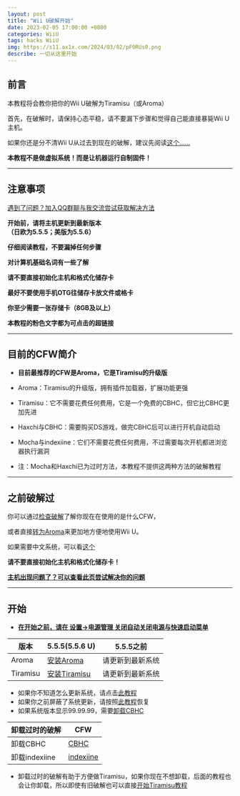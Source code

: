 ```yaml
---
layout: post
title: "Wii U破解开始"
date: 2023-02-05 17:00:00 +0800
categories: WiiU
tags: hacks WiiU
img: https://s11.ax1x.com/2024/03/02/pF0RUs0.png
describe: 一切从这里开始
---
```


## 前言

本教程将会教你把你的Wii U破解为Tiramisu（或Aroma）

首先，在破解时，请保持心态平稳，请不要漏下步骤和觉得自己能直接暴毙Wii U主机。

如果你还是分不清Wii U从过去到现在的破解，建议先阅读[这个……](https://wiiu.1919810.com/wiiu/2023/02/05/hacksWord.html)

**本教程不是做虚拟系统！而是让机器运行自制固件！**

<hr />

## 注意事项

[遇到了问题？加入QQ群聊与我交流尝试获取解决方法](https://wiiu.1919810.com/other/2023/02/05/contact.html)

**开始前，请将主机更新到最新版本<br />（日欧为5.5.5；美版为5.5.6）**

**仔细阅读教程，不要漏掉任何步骤**

**对计算机基础名词有一些了解**

**请不要直接初始化主机和格式化储存卡**

**最好不要使用手机OTG往储存卡放文件或格卡**

**你至少需要一张存储卡（8GB及以上）**

**本教程的粉色文字都为可点击的超链接**


<hr />

## 目前的CFW简介

* **目前最推荐的CFW是Aroma，它是Tiramisu的升级版**

* Aroma：Tiramisu的升级版，拥有插件加载器，扩展功能更强

* Tiramisu：它不需要花费任何费用，它是一个免费的CBHC，但它比CBHC更加先进

* Haxchi与CBHC：需要购买DS游戏，做完CBHC后可以进行开机自动启动

* Mocha与indexiine：它们不需要花费任何费用，不过需要每次开机都进浏览器执行漏洞

* 注：Mocha和Haxchi已为过时方法，本教程不提供这两种方法的破解教程

<hr />

## 之前破解过

你可以通过[检查破解](https://wiiu.1919810.com/wiiu/2023/02/04/CheckHacks.html)了解你现在在使用的是什么CFW，

或者直接[转为Aroma](https://wiiu.1919810.com/wiiu/2023/02/05/prepare.html)来更加地方便地使用Wii U。

如果需要中文系统，可以看[这个](https://wiiu.1919810.com/wiiu/2023/02/04/install-CHJsystem.html)

**请不要直接初始化主机和格式化储存卡！**

[**主机出现问题了？可以查看此页尝试解决你的问题**](https://wiiu.1919810.com/wiiu/2023/02/05/QA.html)

<hr />

## 开始

- **[在开始之前，请在 设置->电源管理 关闭自动关闭电源与快速启动菜单](https://en-americas-support.nintendo.com/app/answers/detail/a_id/1495/kw/Standby%20Functions)**

| 版本                    | 5.5.5(5.5.6 U)        | 5.5.5之前          |
| ----------------------- | ------------ | ------------------------ |
| Aroma            | [安装Aroma](https://wiiu.1919810.com/wiiu/2023/02/05/prepare.html)     | 请更新到最新系统 |
|  Tiramisu           | [安装Tiramisu](https://wiiu.1919810.com/wiiu/2023/02/05/prepare.html)     | 请更新到最新系统 |

- 如果你不知道怎么更新系统，请点击[此教程](https://en-americas-support.nintendo.com/app/answers/detail/a_id/1136)
- 如果你之前屏蔽了系统更新，请按照[此教程](https://wiiu.1919810.com/wiiu/2023/02/01/uninstall-UDFiine.html)恢复
- 如果系统版本显示99.99.99，需要[卸载CBHC](https://wiiu.1919810.com/wiiu/2023/02/01/uninstall-CBHC.html)

| 卸载过时的破解 | CFW |
| ----------------------- | ------------ |
| 卸载CBHC | [CBHC](https://wiiu.1919810.com/wiiu/2023/02/01/uninstall-CBHC.html)     |
| 卸载indexiine   | [indexiine](https://wiiu.1919810.com/wiiu/2023/02/01/uninstall-indexiine.html)     |

- 卸载过时的破解有助于方便做Tiramisu，如果你现在不想卸载，后面的教程也会让你卸载，所以即使有旧破解也可以直接[开始Tiramisu教程](https://wiiu.1919810.com/wiiu/2023/02/05/prepare.html)
